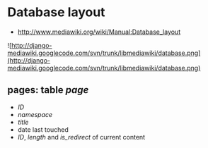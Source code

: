 # Database layout #

  * http://www.mediawiki.org/wiki/Manual:Database_layout

![http://django-mediawiki.googlecode.com/svn/trunk/libmediawiki/database.png](http://django-mediawiki.googlecode.com/svn/trunk/libmediawiki/database.png)

## pages: table _page_ ##

  * _ID_
  * _namespace_
  * _title_
  * date last touched
  * _ID_, _length_ and _is\_redirect_ of current content